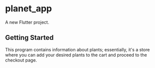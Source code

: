 # planet_app

A new Flutter project.

## Getting Started
This program contains information about plants; essentially, it's a store where you can add your desired plants to the cart and proceed to the checkout page.
